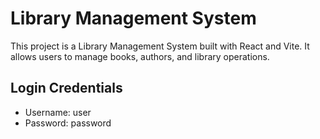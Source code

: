 # Library Management System

This project is a Library Management System built with React and Vite. It allows users to manage books, authors, and library operations.

## Login Credentials

- Username: user
- Password: password
